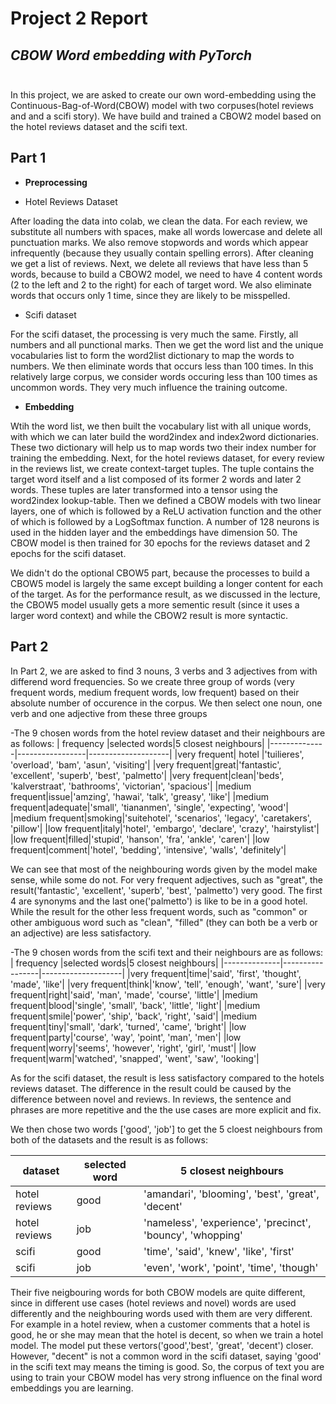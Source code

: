 # Project 2 Report
## *CBOW Word embedding with PyTorch* <br/><br/>


In this project, we are asked to create our own word-embedding using the Continuous-Bag-of-Word(CBOW) model with two corpuses(hotel reviews and and a scifi story). We have build and trained a CBOW2 model based on the hotel reviews dataset and the scifi text.

## Part 1

- **Preprocessing**

- Hotel Reviews Dataset

After loading the data into colab, we clean the data. For each review, we substitute all numbers with spaces, make all words lowercase and delete all punctuation marks. We also remove stopwords and words which appear infrequently (because they usually contain spelling errors). After cleaning we get a list of reviews. Next, we delete all reviews that have less than 5 words, because to build a CBOW2 model, we need to have 4 content words (2 to the left and 2 to the right) for each of target word. We also eliminate words that occurs only 1 time, since they are likely to be misspelled.

- Scifi dataset

For the scifi dataset, the processing is very much the same. Firstly, all numbers and all punctional marks. Then we get the word list and the unique vocabularies list to form the word2list dictionary to map the words to numbers. We then eliminate words that occurs less than 100 times. In this relatively large corpus, we consider words occuring less than 100 times as uncommon words. They very much influence the training outcome.


- **Embedding**

Wtih the word list, we then built the vocabulary list with all unique words, with which we can later build the word2index and index2word dictionaries. These two dictionary will help us to map words two their index number for training the embedding.
Next, for the hotel reviews dataset, for every review in the reviews list, we create context-target tuples. The tuple contains the target word itself and a list composed of its former 2 words and later 2 words. These tuples are later transformed into a tensor using the word2index lookup-table.
Then we defined a CBOW models with two linear layers, one of which is followed by a ReLU activation function and the other of which is followed by a LogSoftmax function. A number of 128 neurons is used in the hidden layer and the embeddings have dimension 50. The CBOW model is then trained for 30 epochs for the reviews dataset and 2 epochs for the scifi dataset.


We didn't do the optional CBOW5 part, because the processes to build a CBOW5 model is largely the same except building a longer content for each of the target. As for the performance result, as we discussed in the lecture, the CBOW5 model usually gets a more sementic result (since it uses a larger word context) and while the CBOW2 result is more syntactic.

## Part 2

In Part 2, we are asked to find 3 nouns, 3 verbs and 3 adjectives from with differend word frequencies. So we create three group of words (very frequent words, medium frequent words, low frequent) based on their absolute number of occurence in the corpus. We then select one noun, one verb and one adjective from these three groups 

-The 9 chosen words from the hotel review dataset and their neighbours are as follows:
|    frequency  |selected words|5 closest neighbours|
|--------------|-----------------|--------------------|
|very frequent|        hotel      |'tuilieres', 'overload', 'bam', 'asun', 'visiting'|
|very frequent|great|'fantastic', 'excellent', 'superb', 'best', 'palmetto'|
|very frequent|clean|'beds', 'kalverstraat', 'bathrooms', 'victorian', 'spacious'|
|medium frequent|issue|'amzing', 'hawai', 'talk', 'greasy', 'like'|
|medium frequent|adequate|'small', 'tiananmen', 'single', 'expecting', 'wood'|
|medium frequent|smoking|'suitehotel', 'scenarios', 'legacy', 'caretakers', 'pillow'|
|low frequent|italy|'hotel', 'embargo', 'declare', 'crazy', 'hairstylist'|
|low frequent|filled|'stupid', 'hanson', 'fra', 'ankle', 'caren'|
|low frequent|comment|'hotel', 'bedding', 'intensive', 'walls', 'definitely'|

We can see that most of the neighbouring words given by the model make sense, while some do not. For very frequent adjectives, such as "great", the result('fantastic', 'excellent', 'superb', 'best', 'palmetto') very good. The first 4 are synonyms and the last one('palmetto') is like to be in a good hotel. While the result for the other less frequent words, such as "common" or other ambiguous word such as "clean", "filled" (they can both be a verb or an adjective) are less satisfactory. 

-The 9 chosen words from the scifi text and their neighbours are as follows:
|    frequency  |selected words|5 closest neighbours|
|--------------|-----------------|--------------------|
|very frequent|time|'said', 'first', 'thought', 'made', 'like'|
|very frequent|think|'know', 'tell', 'enough', 'want', 'sure'|
|very frequent|right|'said', 'man', 'made', 'course', 'little'|
|medium frequent|blood|'single', 'small', 'back', 'little', 'light'|
|medium frequent|smile|'power', 'ship', 'back', 'right', 'said'|
|medium frequent|tiny|'small', 'dark', 'turned', 'came', 'bright'|
|low frequent|party|'course', 'way', 'point', 'man', 'men'|
|low frequent|worry|'seems', 'however', 'right', 'girl', 'must'|
|low frequent|warm|'watched', 'snapped', 'went', 'saw', 'looking'|

As for the scifi dataset, the result is less satisfactory compared to the hotels reviews dataset. The difference in the result could be caused by the difference between novel and reviews. In reviews, the sentence and phrases are more repetitive and the the use cases are more explicit and fix.

We then chose two words \['good', 'job'] to get the 5 cloest neighbours from both of the datasets and the result is as follows:

| dataset  |selected word|5 closest neighbours|
|--------------|-----------------|--------------------|
|hotel reviews|good|'amandari', 'blooming', 'best', 'great', 'decent'|
|hotel reviews|job|'nameless', 'experience', 'precinct', 'bouncy', 'whopping'|
|scifi|good|'time', 'said', 'knew', 'like', 'first'|
|scifi|job|'even', 'work', 'point', 'time', 'though'|

Their five neigbouring words for both CBOW models are quite different, since in different use cases (hotel reviews and novel) words are used differently and the neighbouring words used with them are very different. For example in a hotel review, when a customer comments that a hotel is good, he or she may mean that the hotel is decent, so when we train a hotel model. The model put these vertors('good','best', 'great', 'decent') closer. However, "decent" is not a common word in the scifi dataset, saying 'good' in the scifi text may means the timing is good. So, the corpus of text you are using to train your CBOW model has very strong influence  on the final word embeddings you are learning.
